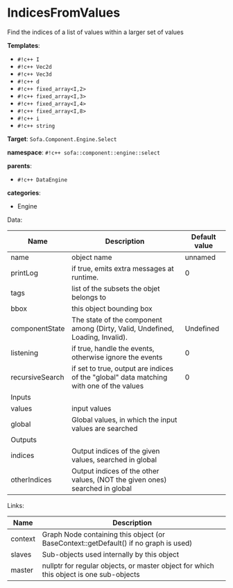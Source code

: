 # IndicesFromValues

Find the indices of a list of values within a larger set of values


__Templates__:

- `#!c++ I`
- `#!c++ Vec2d`
- `#!c++ Vec3d`
- `#!c++ d`
- `#!c++ fixed_array<I,2>`
- `#!c++ fixed_array<I,3>`
- `#!c++ fixed_array<I,4>`
- `#!c++ fixed_array<I,8>`
- `#!c++ i`
- `#!c++ string`

__Target__: `Sofa.Component.Engine.Select`

__namespace__: `#!c++ sofa::component::engine::select`

__parents__: 

- `#!c++ DataEngine`

__categories__: 

- Engine

Data: 

<table>
<thead>
    <tr>
        <th>Name</th>
        <th>Description</th>
        <th>Default value</th>
    </tr>
</thead>
<tbody>
	<tr>
		<td>name</td>
		<td>
object name
</td>
		<td>unnamed</td>
	</tr>
	<tr>
		<td>printLog</td>
		<td>
if true, emits extra messages at runtime.
</td>
		<td>0</td>
	</tr>
	<tr>
		<td>tags</td>
		<td>
list of the subsets the objet belongs to
</td>
		<td></td>
	</tr>
	<tr>
		<td>bbox</td>
		<td>
this object bounding box
</td>
		<td></td>
	</tr>
	<tr>
		<td>componentState</td>
		<td>
The state of the component among (Dirty, Valid, Undefined, Loading, Invalid).
</td>
		<td>Undefined</td>
	</tr>
	<tr>
		<td>listening</td>
		<td>
if true, handle the events, otherwise ignore the events
</td>
		<td>0</td>
	</tr>
	<tr>
		<td>recursiveSearch</td>
		<td>
if set to true, output are indices of the "global" data matching with one of the values
</td>
		<td>0</td>
	</tr>
	<tr>
		<td colspan="3">Inputs</td>
	</tr>
	<tr>
		<td>values</td>
		<td>
input values
</td>
		<td></td>
	</tr>
	<tr>
		<td>global</td>
		<td>
Global values, in which the input values are searched
</td>
		<td></td>
	</tr>
	<tr>
		<td colspan="3">Outputs</td>
	</tr>
	<tr>
		<td>indices</td>
		<td>
Output indices of the given values, searched in global
</td>
		<td></td>
	</tr>
	<tr>
		<td>otherIndices</td>
		<td>
Output indices of the other values, (NOT the given ones) searched in global
</td>
		<td></td>
	</tr>

</tbody>
</table>

Links: 

| Name | Description |
| ---- | ----------- |
|context|Graph Node containing this object (or BaseContext::getDefault() if no graph is used)|
|slaves|Sub-objects used internally by this object|
|master|nullptr for regular objects, or master object for which this object is one sub-objects|




